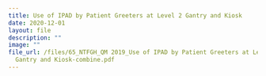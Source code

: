 ```yaml
---
title: Use of IPAD by Patient Greeters at Level 2 Gantry and Kiosk
date: 2020-12-01
layout: file
description: ""
image: ""
file_url: /files/65_NTFGH_QM 2019_Use of IPAD by Patient Greeters at Level 2
  Gantry and Kiosk-combine.pdf
---
```

